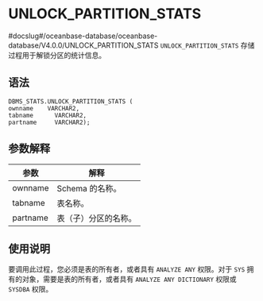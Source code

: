 UNLOCK_PARTITION_STATS 
===========================================
#docslug#/oceanbase-database/oceanbase-database/V4.0.0/UNLOCK_PARTITION_STATS
`UNLOCK_PARTITION_STATS` 存储过程用于解锁分区的统计信息。

语法 
-----------------------

```unknow
DBMS_STATS.UNLOCK_PARTITION_STATS (
ownname    VARCHAR2,
tabname      VARCHAR2,
partname     VARCHAR2);
```



参数解释 
-------------------------



|    参数    |     解释      |
|----------|-------------|
| ownname  | Schema 的名称。 |
| tabname  | 表名称。        |
| partname | 表（子）分区的名称。  |



使用说明 
-------------------------

要调用此过程，您必须是表的所有者，或者具有 `ANALYZE ANY` 权限。对于 `SYS` 拥有的对象，需要是表的所有者，或者具有 `ANALYZE ANY DICTIONARY` 权限或 `SYSDBA` 权限。
